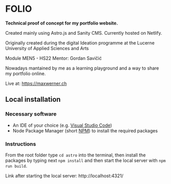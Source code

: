 # FOLIO

**Technical proof of concept for my portfolio website.**

Created mainly using Astro.js and Sanity CMS.
Currently hosted on Netlify.

Originally created during the digital Ideation programme at the Lucerne University of Applied Sciences and Arts

Module MEN5 - HS22
Mentor: Gordan Savičić

Nowadays mantained by me as a learning playground and a way to share my portfolio online.

Live at: https://maxwerner.ch

## Local installation

### Necessary software

- An IDE of your choice (e.g. [Visual Studio Code](https://code.visualstudio.com/Download))
- Node Package Manager (short [NPM](https://nodejs.org/en/download/)) to install the required packages

### Instructions

From the root folder type `cd astro` into the terminal, then install the packages by typing next `npm install` and then start the local server with `npm run build`.

Link after starting the local server: http://localhost:4321/

